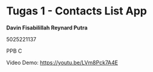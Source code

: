 # Tugas 1 - Contacts List App

**Davin Fisabilillah Reynard Putra**

5025221137

PPB C

Video Demo:
https://youtu.be/LVm8Pck7A4E

